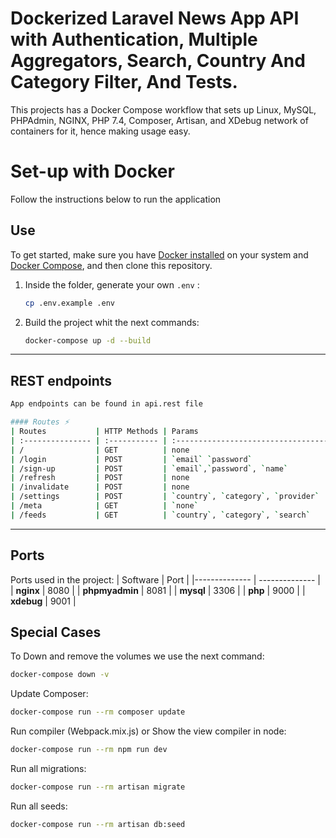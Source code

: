 # Dockerized Laravel News App API with Authentication, Multiple Aggregators, Search, Country And Category Filter, And Tests.

This projects has a Docker Compose workflow that sets up Linux, MySQL, PHPAdmin, NGINX, PHP 7.4, Composer, Artisan, and XDebug network of containers for it, hence making usage easy.  
# Set-up with Docker 
Follow the instructions below to run the application

## Use

To get started, make sure you have [Docker installed](https://docs.docker.com/) on your system and [Docker Compose](https://docs.docker.com/compose/install/), and then clone this repository.


1. Inside the folder, generate your own `.env` :

   ```sh
   cp .env.example .env
   ```

2. Build the project whit the next commands:

   ```sh
   docker-compose up -d --build
   ```

---

## REST endpoints
```bash
App endpoints can be found in api.rest file

#### Routes ⚡
| Routes           | HTTP Methods | Params                                   | Description                                                                                                  |
| :--------------- | :----------- | :--------------------------------------- | :----------------------------------------------------------------------------------------------------------- |
| /                | GET          | none                                     | Displays application infomation                                                                              |
| /login           | POST         | `email` `password`                       | Logs in a user and returns the jwt session token                                                             |
| /sign-up         | POST         | `email`,`password`, `name`               | Registers a user                                                                                             |
| /refresh         | POST         | none                                     | Refresh a user jwt token                                                                                     |
| /invalidate      | POST         | none                                     | Invalidate a user jwt token                                                                                  |
| /settings        | POST         | `country`, `category`, `provider`        | Update user preference                                                                                       |
| /meta            | GET          | `none`                                   | Returns default data used in app (e.g List of Providers/Categories                                           |
| /feeds           | GET          | `country`, `category`, `search`         | News feed                                                                                                     |

```

---

## Ports

Ports used in the project:
| Software | Port |
|-------------- | -------------- |
| **nginx** | 8080 |
| **phpmyadmin** | 8081 |
| **mysql** | 3306 |
| **php** | 9000 |
| **xdebug** | 9001 |


## Special Cases

To Down and remove the volumes we use the next command:

```sh
docker-compose down -v
```

Update Composer:

```sh
docker-compose run --rm composer update
```

Run compiler (Webpack.mix.js) or Show the view compiler in node:

```sh
docker-compose run --rm npm run dev
```

Run all migrations:

```sh
docker-compose run --rm artisan migrate
```

Run all seeds:

```sh
docker-compose run --rm artisan db:seed
```

